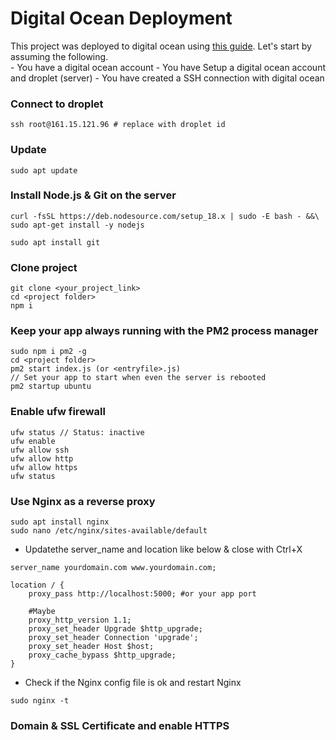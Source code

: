
# Digital Ocean Deployment

This project was deployed to digital ocean using [this guide](https://www.linkedin.com/pulse/deploying-nodejs-app-digitalocean-server-hayk-simonyan/). Let's start by assuming the following.  
    - You have a digital ocean account 
    - You have Setup a digital ocean account and droplet (server)
    - You have created a SSH connection with digital ocean

### Connect to droplet
```
ssh root@161.15.121.96 # replace with droplet id
```
### Update
```
sudo apt update
```
### Install Node.js & Git on the server
```
curl -fsSL https://deb.nodesource.com/setup_18.x | sudo -E bash - &&\ sudo apt-get install -y nodejs

sudo apt install git
```
### Clone project
```
git clone <your_project_link>
cd <project folder>
npm i
```
###  Keep your app always running with the PM2 process manager
```
sudo npm i pm2 -g
cd <project folder>
pm2 start index.js (or <entryfile>.js)
// Set your app to start when even the server is rebooted
pm2 startup ubuntu
```
### Enable ufw firewall
```
ufw status // Status: inactive
ufw enable
ufw allow ssh
ufw allow http
ufw allow https
ufw status
```
### Use Nginx as a reverse proxy
```
sudo apt install nginx
sudo nano /etc/nginx/sites-available/default
```
- Updatethe server_name and location like below & close with Ctrl+X 
```
server_name yourdomain.com www.yourdomain.com;

location / {
    proxy_pass http://localhost:5000; #or your app port

    #Maybe
    proxy_http_version 1.1;
    proxy_set_header Upgrade $http_upgrade;
    proxy_set_header Connection 'upgrade';
    proxy_set_header Host $host;
    proxy_cache_bypass $http_upgrade;
}
```
- Check if the Nginx config file is ok and restart Nginx
```
sudo nginx -t
```
### Domain & SSL Certificate and enable HTTPS





